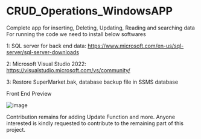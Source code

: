 # CRUD_Operations_WindowsAPP
Complete app for inserting, Deleting, Updating, Reading and searching data
For running the code we need to install below softwares

1: SQL server for back end data: https://www.microsoft.com/en-us/sql-server/sql-server-downloads

2: Microsoft Visual Studio 2022: https://visualstudio.microsoft.com/vs/community/

3: Restore SuperMarket.bak, database backup file in SSMS database 

Front End Preview 

![image](https://github.com/SaadullahKarimi/CRUD_Operations_WindowsAPP/assets/79996938/9bb277bc-d9ef-4794-9a84-c118a9174486)

Contribution remains for adding Update Function and more. Anyone interested is kindly requested to contribute to the remaining part of this project.
